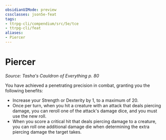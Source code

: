 ```yaml
---
obsidianUIMode: preview
cssclasses: json5e-feat
tags:
- ttrpg-cli/compendium/src/5e/tce
- ttrpg-cli/feat
aliases:
- Piercer
---
```

# Piercer
*Source: Tasha's Cauldron of Everything p. 80*  

You have achieved a penetrating precision in combat, granting you the following benefits:

- Increase your Strength or Dexterity by 1, to a maximum of 20.  
- Once per turn, when you hit a creature with an attack that deals piercing damage, you can reroll one of the attack's damage dice, and you must use the new roll.  
- When you score a critical hit that deals piercing damage to a creature, you can roll one additional damage die when determining the extra piercing damage the target takes.